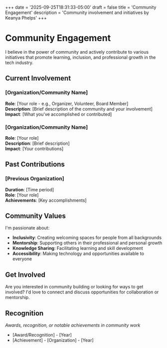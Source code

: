 +++
date = '2025-09-25T18:31:33-05:00'
draft = false
title = 'Community Engagement'
description = 'Community involvement and initiatives by Keanya Phelps'
+++

# Community Engagement

I believe in the power of community and actively contribute to various initiatives that promote learning, inclusion, and professional growth in the tech industry.

## Current Involvement

### [Organization/Community Name]
**Role**: [Your role - e.g., Organizer, Volunteer, Board Member]  
**Description**: [Brief description of the community and your involvement]  
**Impact**: [What you've accomplished or contributed]

### [Organization/Community Name]
**Role**: [Your role]  
**Description**: [Brief description]  
**Impact**: [Your contributions]

## Past Contributions

### [Previous Organization]
**Duration**: [Time period]  
**Role**: [Your role]  
**Achievements**: [Key accomplishments]

## Community Values

I'm passionate about:
- **Inclusivity**: Creating welcoming spaces for people from all backgrounds
- **Mentorship**: Supporting others in their professional and personal growth
- **Knowledge Sharing**: Facilitating learning and skill development
- **Accessibility**: Making technology and opportunities available to everyone

## Get Involved

Are you interested in community building or looking for ways to get involved? I'd love to connect and discuss opportunities for collaboration or mentorship.

## Recognition

*Awards, recognition, or notable achievements in community work*

- [Award/Recognition] - [Year]
- [Achievement] - [Organization] - [Year]
